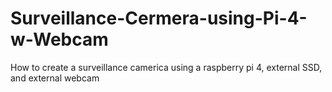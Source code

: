 # Surveillance-Cermera-using-Pi-4-w-Webcam
How to create a surveillance camerica using a raspberry pi 4, external SSD, and external webcam
